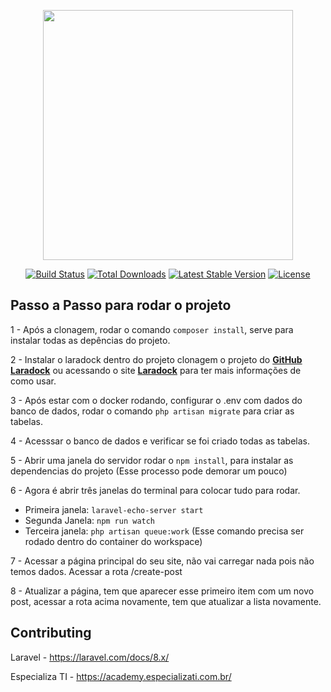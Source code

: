 <p align="center"><a href="https://laravel.com" target="_blank"><img src="https://raw.githubusercontent.com/laravel/art/master/logo-lockup/5%20SVG/2%20CMYK/1%20Full%20Color/laravel-logolockup-cmyk-red.svg" width="400"></a></p>

<p align="center">
<a href="https://travis-ci.org/laravel/framework"><img src="https://travis-ci.org/laravel/framework.svg" alt="Build Status"></a>
<a href="https://packagist.org/packages/laravel/framework"><img src="https://img.shields.io/packagist/dt/laravel/framework" alt="Total Downloads"></a>
<a href="https://packagist.org/packages/laravel/framework"><img src="https://img.shields.io/packagist/v/laravel/framework" alt="Latest Stable Version"></a>
<a href="https://packagist.org/packages/laravel/framework"><img src="https://img.shields.io/packagist/l/laravel/framework" alt="License"></a>
</p>

## Passo a Passo para rodar o projeto

1 - Após a clonagem, rodar o comando `composer install`, serve para instalar todas as depências do projeto.

2 - Instalar o laradock dentro do projeto clonagem o projeto do **[GitHub Laradock](https://github.com/laradock/laradock)** ou acessando o site **[Laradock](https://laradock.io/)** para ter mais informações de como usar.

3 - Após estar com o docker rodando, configurar o .env com dados do banco de dados, rodar o comando `php artisan migrate` para criar as tabelas.

4 - Acesssar o banco de dados e verificar se foi criado todas as tabelas.

5 - Abrir uma janela do servidor rodar o `npm install`, para instalar as dependencias do projeto (Esse processo pode demorar um pouco)

6 - Agora é abrir três janelas do terminal para colocar tudo para rodar.
- Primeira janela: `laravel-echo-server start`
- Segunda Janela: `npm run watch`
- Terceira janela: `php artisan queue:work` (Esse comando precisa ser rodado dentro do container do workspace)

7 - Acessar a página principal do seu site, não vai carregar nada pois não temos dados. Acessar a rota /create-post

8 - Atualizar a página, tem que aparecer esse primeiro item com um novo post, acessar a rota acima novamente, tem que atualizar a lista novamente.

## Contributing

Laravel - https://laravel.com/docs/8.x/

Especializa TI - https://academy.especializati.com.br/
